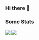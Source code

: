 ### Hi there 👋

<!--
**haruishi43/haruishi43** is a ✨ _special_ ✨ repository because its `README.md` (this file) appears on your GitHub profile.

Here are some ideas to get you started:

- 🔭 I’m currently working on ...
- 🌱 I’m currently learning ...
- 👯 I’m looking to collaborate on ...
- 🤔 I’m looking for help with ...
- 💬 Ask me about ...
- 📫 How to reach me: ...
- 😄 Pronouns: ...
- ⚡ Fun fact: ...
-->

### Some Stats

<p>
  <img align="left" src="https://github-readme-stats.vercel.app/api?username=haruishi43&count_private=true&show_icons=true" />
  <img src="https://github-readme-stats.vercel.app/api/top-langs/?username=haruishi43&layout=compact" />
</p>

<!--START_SECTION:waka-->
<!--END_SECTION:waka-->
